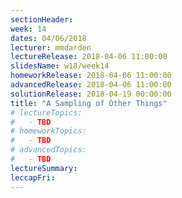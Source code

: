 ```yaml
---
sectionHeader:
week: 14
dates: 04/06/2018
lecturer: mmdarden
lectureRelease: 2018-04-06 11:00:00
slidesName: w18/week14
homeworkRelease: 2018-04-06 11:00:00
advancedRelease: 2018-04-06 11:00:00
solutionRelease: 2018-04-19 00:00:00
title: "A Sampling of Other Things"
# lectureTopics:
#   - TBD
# homeworkTopics:
#   - TBD
# advancedTopics:
#   - TBD
lectureSummary:
leccapFri:
---
```

